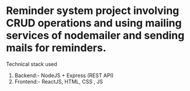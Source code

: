 # Reminder system project involving CRUD operations and using mailing services of nodemailer and sending mails for reminders.

Technical stack used
 1. Backend:- NodeJS + Express (REST API)
 2. Frontend:- ReactJS, HTML, CSS , JS
